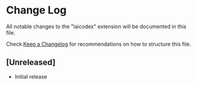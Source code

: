 # Change Log

All notable changes to the "laicodex" extension will be documented in this file.

Check [Keep a Changelog](http://keepachangelog.com/) for recommendations on how to structure this file.

## [Unreleased]

- Initial release